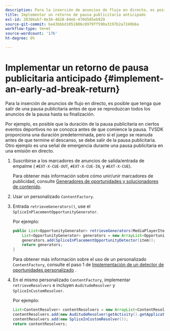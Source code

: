 ```yaml
---
description: Para la inserción de anuncios de flujo en directo, es posible que tenga que salir de una pausa publicitaria antes de que se reproduzcan todos los anuncios de la pausa hasta su finalización.
title: Implementar un retorno de pausa publicitaria anticipado
exl-id: 38386ab7-0e3b-4628-84eb-470d585eb929
source-git-commit: be43bbbd1051886c8979ff590a3197b2a7249b6a
workflow-type: tm+mt
source-wordcount: '176'
ht-degree: 0%

---
```


# Implementar un retorno de pausa publicitaria anticipado {#implement-an-early-ad-break-return}

Para la inserción de anuncios de flujo en directo, es posible que tenga que salir de una pausa publicitaria antes de que se reproduzcan todos los anuncios de la pausa hasta su finalización.

Por ejemplo, es posible que la duración de la pausa publicitaria en ciertos eventos deportivos no se conozca antes de que comience la pausa. TVSDK proporciona una duración predeterminada, pero si el juego se reanuda antes de que termine el descanso, se debe salir de la pausa publicitaria. Otro ejemplo es una señal de emergencia durante una pausa publicitaria en una emisión en directo.

1. Suscribirse a los marcadores de anuncios de salida/entrada de empalme ( `#EXT-X-CUE-OUT`, `#EXT-X-CUE-IN`, y `#EXT-X-CUE`).

   Para obtener más información sobre cómo unir/unir marcadores de publicidad, consulte [Generadores de oportunidades y solucionadores de contenido](../../../tvsdk-1.4-for-android/content-resolver/android-1.4-content-resolver-about.md).
1. Usar un personalizado `ContentFactory`.
1. Entrada `retrieveGenerators()`, use el `SpliceInPlacementOpportunityGenerator`.

   Por ejemplo:

   ```java
   public List<OpportunityGenerator> retrieveGenerators(MediaPlayerItem item) { 
       List<OpportunityGenerator> generators = new ArrayList<OpportunityGenerator>(); 
       generators.add(SpliceInPlacementOpportunityDetector(item)); 
       return generators; 
   }
   ```

   Para obtener más información sobre el uso de un personalizado `ContentFactory`, consulte el paso 1 de [Implementación de un detector de oportunidades personalizado](../../../tvsdk-1.4-for-android/content-resolver/android-1.4-opp-detector-impl.md) .

1. En el mismo personalizado `ContentFactory`, implementar `retrieveResolvers` e incluyen `AuditudeResolver` y `SpliceInCustomResolver`.

   Por ejemplo:

   ```java
   List<ContentResolver> contentResolvers = new ArrayList<ContentResolver>(); 
   contentResolvers.add(new AuditudeResolver(getActivity().getApplicationContext())); 
   contentResolvers.add(new SpliceInCustomResolver()); 
   return contentResolvers;
   ```
